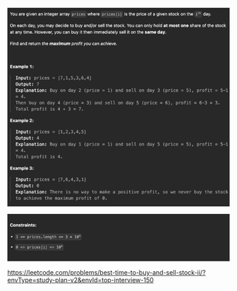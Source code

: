 ![img.png](img.png)

![img_1.png](img_1.png)

https://leetcode.com/problems/best-time-to-buy-and-sell-stock-ii/?envType=study-plan-v2&envId=top-interview-150
